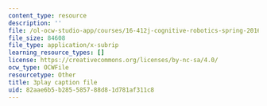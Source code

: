 ```yaml
---
content_type: resource
description: ''
file: /ol-ocw-studio-app/courses/16-412j-cognitive-robotics-spring-2016/82aae6b5b285585788d81d781af311c8_DdPNsGRIw6o.vtt
file_size: 84608
file_type: application/x-subrip
learning_resource_types: []
license: https://creativecommons.org/licenses/by-nc-sa/4.0/
ocw_type: OCWFile
resourcetype: Other
title: 3play caption file
uid: 82aae6b5-b285-5857-88d8-1d781af311c8
---
```

